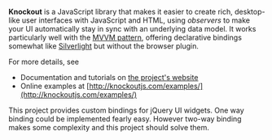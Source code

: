 **Knockout** is a JavaScript library that makes it easier to create rich, desktop-like user interfaces with JavaScript and HTML, using *observers* to make your UI automatically stay in sync with an underlying data model. It works particularly well with the [MVVM pattern](http://en.wikipedia.org/wiki/Model_View_ViewModel), offering declarative bindings somewhat like [Silverlight](http://www.silverlight.net/) but without the browser plugin.

For more details, see

 * Documentation and tutorials on [the project's website](http://knockoutjs.com/documentation/introduction.html)
 * Online examples at [http://knockoutjs.com/examples/](http://knockoutjs.com/examples/)

This project provides custom bindings for jQuery UI widgets. One way binding could be implemented fearly easy. 
However two-way binding makes some complexity and this project should solve them.